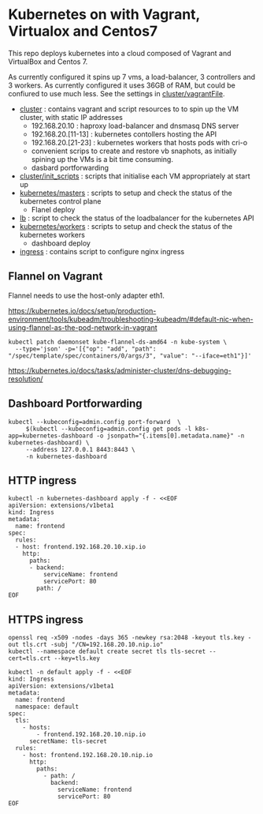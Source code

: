 # Kubernetes on with Vagrant, Virtualox and Centos7

This repo deploys kubernetes into a cloud composed of Vagrant and VirtualBox and Centos 7.

As currently configured it spins up 7 vms, a load-balancer, 3 controllers and 3 workers. As currently configured it uses 36GB of RAM, but could be confiured to use much less. See the settings in [cluster/vagrantFile](cluster/vagrantFile).

   * [cluster](cluster/) : contains vagrant and script resources to to spin up the VM cluster, with static IP addresses
      * 192.168.20.10 : haproxy load-balancer and dnsmasq DNS server
      * 192.168.20.[11-13] : kubernetes contollers hosting the API
      * 192.168.20.[21-23] : kubernetes workers that hosts pods with cri-o
      * convenient scrips to create and restore vb snaphots, as initially spining up the VMs is a bit time consuming.
      * dasbard portforwarding
   * [cluster/init_scripts](cluster/init_scripts) : scripts that initialise each VM appropriately at start up
   * [kubernetes/masters](kubernetes/masters) : scripts to setup and check the status of the kubernetes control plane
     * Flanel deploy
   * [lb](lb) : script to check the status of the loadbalancer for the kubernetes API
   * [kubernetes/workers](kubernetes/workers) : scripts to setup and check the status of the kubernetes workers
     * dashboard deploy
   * [ingress](ingress) : contains script to configure nginx ingress


## Flannel on Vagrant

Flannel needs to use the host-only adapter eth1.

https://kubernetes.io/docs/setup/production-environment/tools/kubeadm/troubleshooting-kubeadm/#default-nic-when-using-flannel-as-the-pod-network-in-vagrant

```
kubectl patch daemonset kube-flannel-ds-amd64 -n kube-system \
  --type='json' -p='[{"op": "add", "path": "/spec/template/spec/containers/0/args/3", "value": "--iface=eth1"}]'
```

https://kubernetes.io/docs/tasks/administer-cluster/dns-debugging-resolution/

## Dashboard Portforwarding

```
kubectl --kubeconfig=admin.config port-forward  \
     $(kubectl --kubeconfig=admin.config get pods -l k8s-app=kubernetes-dashboard -o jsonpath="{.items[0].metadata.name}" -n kubernetes-dashboard) \
     --address 127.0.0.1 8443:8443 \
     -n kubernetes-dashboard
```


## HTTP ingress

```
kubectl -n kubernetes-dashboard apply -f - <<EOF
apiVersion: extensions/v1beta1
kind: Ingress
metadata:
  name: frontend
spec:
  rules:
  - host: frontend.192.168.20.10.xip.io
    http:
      paths:
      - backend:
          serviceName: frontend
          servicePort: 80
        path: /
EOF
```

## HTTPS ingress

```
openssl req -x509 -nodes -days 365 -newkey rsa:2048 -keyout tls.key -out tls.crt -subj "/CN=192.168.20.10.nip.io"
kubectl --namespace default create secret tls tls-secret --cert=tls.crt --key=tls.key

kubectl -n default apply -f - <<EOF
kind: Ingress
apiVersion: extensions/v1beta1
metadata:
  name: frontend
  namespace: default
spec:
  tls:
    - hosts:
        - frontend.192.168.20.10.nip.io
      secretName: tls-secret
  rules:
    - host: frontend.192.168.20.10.nip.io
      http:
        paths:
          - path: /
            backend:
              serviceName: frontend
              servicePort: 80
EOF
```
